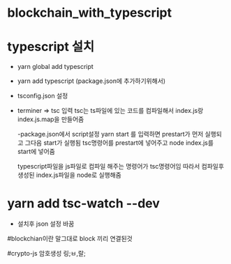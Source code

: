 # blockchain_with_typescript

# typescript 설치

- yarn global add typescript
- yarn add typescript (package.json에 추가하기위해서)
- tsconfig.json 설정
- terminer => tsc 입력
  tsc는 ts파일에 있는 코드를 컴파일해서 index.js랑 index.js.map을 만들어줌

  -package.json에서 script설정
  yarn start 를 입력하면 prestart가 먼저 실행되고 그다음 start가 실행됨
  tsc명령어를 prestart에 넣어주고 node index.js를 start에 넣어줌

  typescript파일을 js파일로 컴파일 해주는 명령어가 tsc명령어임
  따라서 컴파일후 생성된 index.js파일을 node로 실행해줌

# yarn add tsc-watch --dev

- 설치후 json 설정 바꿈

#blockchian이란 말그대로 block 끼리 연결된것

#crypto-js 암호생성 링;ㅂ,랄;
